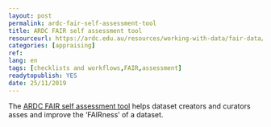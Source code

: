 ```yaml
---
layout: post 
permalink: ardc-fair-self-assessment-tool
title: ARDC FAIR self assessment tool 
resourceurl: https://ardc.edu.au/resources/working-with-data/fair-data/fair-self-assessment-tool/
categories: [appraising]
ref: 
lang: en
tags: [checklists and workflows,FAIR,assessment]
readytopublish: YES
date: 25/11/2019
---
```

The [ARDC FAIR self assessment tool](https://ardc.edu.au/resources/working-with-data/fair-data/fair-self-assessment-tool/) helps dataset creators and curators asses and improve the ‘FAIRness’ of a dataset.